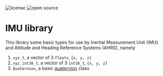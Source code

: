 ![license](https://img.shields.io/badge/license-MIT-green) ![open source](https://badgen.net/badge/open/source/blue?icon=github)

# IMU library

This library some basic types for use by Inertial Measurement Unit (IMU) and Attitude and Heading Reference Systems (AHRS), namely

1. `xyz_t`, a vector of 3 `floats`, `{x, y, z}`
2. `xyz_int16_t`, a vector of 3 `int16_t`, `{x, y, z}`
3. `Quaternion`, a basic [quaternion](https://en.wikipedia.org/wiki/Quaternion) class